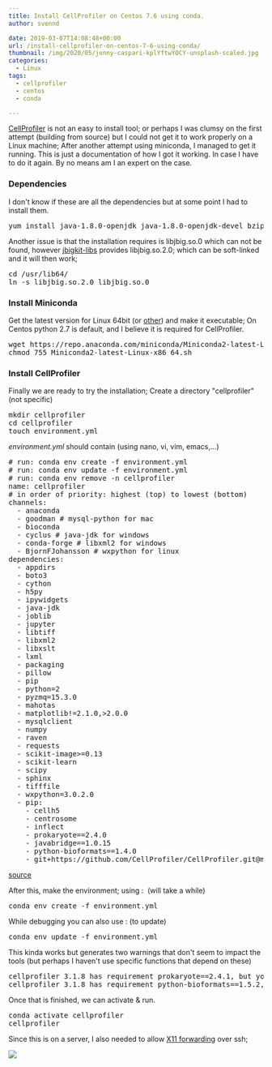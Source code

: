 ```yaml
---
title: Install CellProfiler on Centos 7.6 using conda.
author: svennd

date: 2019-03-07T14:08:48+00:00
url: /install-cellprofiler-on-centos-7-6-using-conda/
thumbnail: /img/2020/05/jonny-caspari-kplYftwYOCY-unsplash-scaled.jpg
categories:
  - Linux
tags:
  - cellprofiler
  - centos
  - conda

---
```

[CellProfiler][1] is not an easy to install tool; or perhaps I was clumsy on the first attempt (building from source) but I could not get it to work properly on a Linux machine; After another attempt using miniconda, I managed to get it running. This is just a documentation of how I got it working. In case I have to do it again. By no means am I an expert on the case.

### Dependencies

I don't know if these are all the dependencies but at some point I had to install them.

<pre>yum install java-1.8.0-openjdk java-1.8.0-openjdk-devel bzip2 mariadb-devel libstdc++-devel gcc-c++ gtk2 ImageMagick ImageMagick-devel</pre>

Another issue is that the installation requires is libjbig.so.0 which can not be found, however [jbigkit-libs][2] provides libjbig.so.2.0; which can be soft-linked and it will then work;

<pre>cd /usr/lib64/
ln -s libjbig.so.2.0 libjbig.so.0
</pre>

### Install Miniconda

Get the latest version for Linux 64bit (or [other][3]) and make it executable; On Centos python 2.7 is default, and I believe it is required for CellProfiler.

<pre>wget https://repo.anaconda.com/miniconda/Miniconda2-latest-Linux-x86_64.sh
chmod 755 Miniconda2-latest-Linux-x86_64.sh</pre>

### Install CellProfiler

Finally we are ready to try the installation; Create a directory "cellprofiler" (not specific)

<pre>mkdir cellprofiler
cd cellprofiler
touch environment.yml</pre>

_environment.yml_ should contain (using nano, vi, vim, emacs,...)

<pre># run: conda env create -f environment.yml
# run: conda env update -f environment.yml
# run: conda env remove -n cellprofiler
name: cellprofiler
# in order of priority: highest (top) to lowest (bottom)
channels:
  - anaconda
  - goodman # mysql-python for mac
  - bioconda
  - cyclus # java-jdk for windows
  - conda-forge # libxml2 for windows
  - BjornFJohansson # wxpython for linux
dependencies:
  - appdirs
  - boto3
  - cython
  - h5py
  - ipywidgets
  - java-jdk
  - joblib
  - jupyter
  - libtiff
  - libxml2
  - libxslt
  - lxml
  - packaging
  - pillow
  - pip
  - python=2
  - pyzmq=15.3.0
  - mahotas
  - matplotlib!=2.1.0,&gt;2.0.0
  - mysqlclient
  - numpy
  - raven
  - requests
  - scikit-image&gt;=0.13
  - scikit-learn
  - scipy
  - sphinx
  - tifffile
  - wxpython=3.0.2.0
  - pip:
    - cellh5
    - centrosome
    - inflect
    - prokaryote==2.4.0
    - javabridge==1.0.15
    - python-bioformats==1.4.0
    - git+https://github.com/CellProfiler/CellProfiler.git@master</pre>

[source][4]

After this, make the environment; using :  (will take a while)

<pre>conda env create -f environment.yml</pre>

While debugging you can also use : (to update)

<pre>conda env update -f environment.yml</pre>

This kinda works but generates two warnings that don't seem to impact the tools (but perhaps I haven't use specific functions that depend on these)

<pre>cellprofiler 3.1.8 has requirement prokaryote==2.4.1, but you'll have prokaryote 2.4.0 which is incompatible.
cellprofiler 3.1.8 has requirement python-bioformats==1.5.2, but you'll have python-bioformats 1.4.0 which is incompatible.</pre>

Once that is finished, we can activate & run.

<pre>conda activate cellprofiler
cellprofiler</pre>

Since this is on a server, I also needed to allow [X11 forwarding][5] over ssh;

[![](/img/2019/03/cellprofiler-300x175.png)][6]

 [1]: https://cellprofiler.org/
 [2]: https://centos.pkgs.org/7/centos-x86_64/jbigkit-libs-2.0-11.el7.x86_64.rpm.html
 [3]: https://conda.io/en/latest/miniconda.html
 [4]: https://github.com/CellProfiler/CellProfiler/wiki/Conda-Installation
 [5]: https://wiki.centos.org/HowTos/Xming
 [6]: /img/2019/03/cellprofiler.png